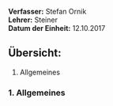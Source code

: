 **Verfasser:** Stefan Ornik   
**Lehrer:** Steiner   
**Datum der Einheit:** 12.10.2017
   
## Übersicht: 

1. Allgemeines

### 1. Allgemeines
